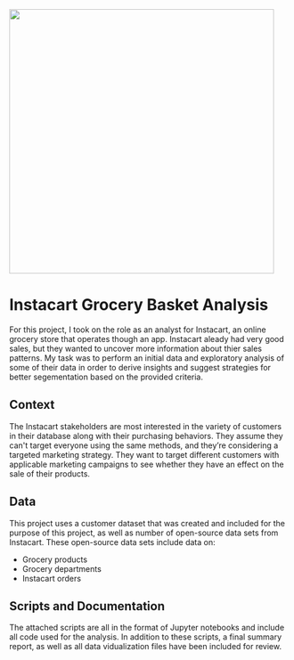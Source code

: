 <img src="https://www.instacart.com/company/wp-content/themes/instacartcorporate/theme-assets/images/instacart-color-logo.svg" width="475">

# Instacart Grocery Basket Analysis

For this project, I took on the role as an analyst for Instacart, an online grocery store that operates though an app. Instacart aleady had very good sales, but they wanted to uncover more information about thier sales patterns. My task was to perform an initial data and exploratory analysis of some of their data in order to derive insights and suggest strategies for better segementation based on the provided criteria.

## Context

The Instacart stakeholders are most interested in the variety of customers in their database along with their purchasing behaviors. They assume they can't target everyone using the same methods, and they’re considering a targeted marketing strategy. They want to target different customers with applicable marketing campaigns to see whether they have an effect on the sale of their products.

## Data

This project uses a customer dataset that was created and included for the purpose of this project, as well as number of open-source data sets from Instacart. These open-source data sets include data on:
- Grocery products
- Grocery departments
- Instacart orders

## Scripts and Documentation

The attached scripts are all in the format of Jupyter notebooks and include all code used for the analysis. In addition to these scripts, a final summary report, as well as all data vidualization files have been included for review.

